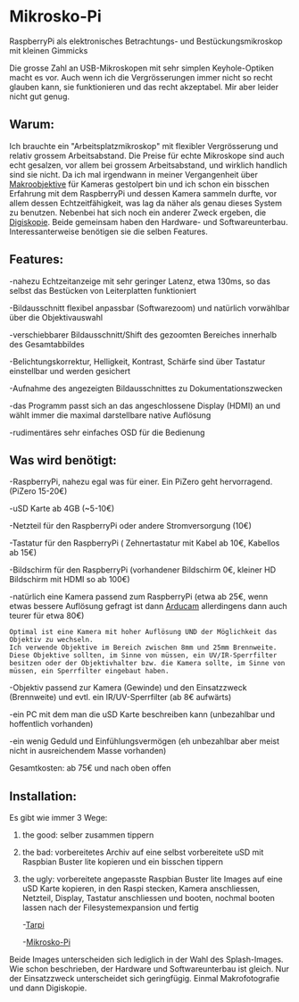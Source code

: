 # Mikrosko-Pi
RaspberryPi als elektronisches Betrachtungs- und Bestückungsmikroskop mit kleinen Gimmicks 

Die grosse Zahl an USB-Mikroskopen mit sehr simplen Keyhole-Optiken macht es vor. Auch wenn ich die Vergrösserungen immer nicht so recht glauben kann, sie funktionieren und das recht akzeptabel. Mir aber leider nicht gut genug.

## Warum:

Ich brauchte ein "Arbeitsplatzmikroskop" mit flexibler Vergrösserung und relativ grossem Arbeitsabstand. Die Preise für echte Mikroskope sind auch echt gesalzen, vor allem bei grossem Arbeitsabstand, und wirklich handlich sind sie nicht. Da ich mal irgendwann in meiner Vergangenheit über [Makroobjektive](https://de.wikipedia.org/wiki/Makro-Objektiv) für Kameras gestolpert bin und ich schon ein bisschen Erfahrung mit dem RaspberryPi und dessen Kamera sammeln durfte, vor allem dessen Echtzeitfähigkeit, was lag da näher als genau dieses System zu benutzen.
Nebenbei hat sich noch ein anderer Zweck ergeben, die [Digiskopie](https://de.wikipedia.org/wiki/Digiskopie). Beide gemeinsam haben den Hardware- und Softwareunterbau. Interessanterweise benötigen sie die selben Features. 

## Features:

-nahezu Echtzeitanzeige mit sehr geringer Latenz, etwa 130ms, so das selbst das Bestücken von Leiterplatten funktioniert

-Bildausschnitt flexibel anpassbar (Softwarezoom) und natürlich vorwählbar über die Objektivauswahl

-verschiebbarer Bildausschnitt/Shift des gezoomten Bereiches innerhalb des Gesamtabbildes

-Belichtungskorrektur, Helligkeit, Kontrast, Schärfe sind über Tastatur einstellbar und werden gesichert

-Aufnahme des angezeigten Bildausschnittes zu Dokumentationszwecken

-das Programm passt sich an das angeschlossene Display (HDMI) an und wählt immer die maximal darstellbare native Auflösung

-rudimentäres sehr einfaches OSD für die Bedienung

## Was wird benötigt:

-RaspberryPi, nahezu egal was für einer. Ein PiZero geht hervorragend. (PiZero 15-20€)

-uSD Karte ab 4GB (~5-10€)

-Netzteil für den RaspberryPi oder andere Stromversorgung (10€)

-Tastatur für den RaspberryPi ( Zehnertastatur mit Kabel ab 10€, Kabellos ab 15€)

-Bildschirm für den RaspberryPi (vorhandener Bildschirm 0€, kleiner HD Bildschirm mit HDMI so ab 100€)

-natürlich eine Kamera passend zum RaspberryPi (etwa ab 25€, wenn etwas bessere Auflösung gefragt ist dann [Arducam](https://www.arducam.com/product/arducam-raspberry-pi-camera-v2-8mp-ixm219-b0103/) allerdingens dann auch teurer für etwa 80€)

    Optimal ist eine Kamera mit hoher Auflösung UND der Möglichkeit das Objektiv zu wechseln.
    Ich verwende Objektive im Bereich zwischen 8mm und 25mm Brennweite. Diese Objektive sollten, im Sinne von müssen, ein UV/IR-Sperrfilter 
    besitzen oder der Objektivhalter bzw. die Kamera sollte, im Sinne von müssen, ein Sperrfilter eingebaut haben.
    
-Objektiv passend zur Kamera (Gewinde) und den Einsatzzweck (Brennweite) und evtl. ein IR/UV-Sperrfilter (ab 8€ aufwärts)

-ein PC mit dem man die uSD Karte beschreiben kann (unbezahlbar und hoffentlich vorhanden)

-ein wenig Geduld und Einfühlungsvermögen (eh unbezahlbar aber meist nicht in ausreichendem Masse vorhanden)

Gesamtkosten: ab 75€ und nach oben offen

## Installation:

Es gibt wie immer 3 Wege:

1. the good:
    selber zusammen tippern

2. the bad:
    vorbereitetes Archiv auf eine selbst vorbereitete uSD mit Raspbian Buster lite kopieren und ein bisschen tippern

3. the ugly:
    vorbereitete angepasste Raspbian Buster lite Images auf eine uSD Karte kopieren, in den Raspi stecken, Kamera anschliessen, Netzteil, Display, Tastatur anschliessen und booten, nochmal booten lassen nach der Filesystemexpansion und fertig

    -[Tarpi](https://github.com/White-SAndS/Mikrosko-Pi/releases/download/v0.994r/MikroskopiSetupRevisedSplash.img.gz)
    
    -[Mikrosko-Pi](https://github.com/White-SAndS/Mikrosko-Pi/releases/download/v0.994r/TarpiSetupRevisedSplash.img.gz)
    
Beide Images unterscheiden sich lediglich in der Wahl des Splash-Images. Wie schon beschrieben, der Hardware und Softwareunterbau ist gleich. Nur der Einsatzzweck unterscheidet sich geringfügig. Einmal Makrofotografie und dann Digiskopie.    

